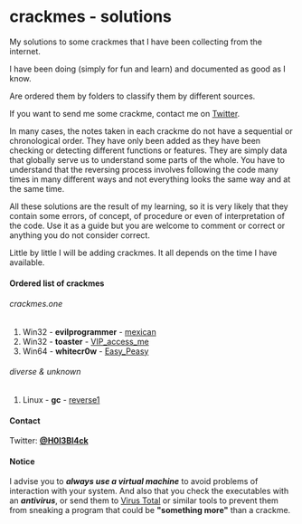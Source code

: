 # crackmes - solutions
My solutions to some crackmes that I have been collecting from the internet.

I have been doing (simply for fun and learn) and documented as good as I know.

Are ordered them by folders to classify them by different sources.

If you want to send me some crackme, contact me on [Twitter](#Contact).

In many cases, the notes taken in each crackme do not have a sequential or chronological order. They have only been added as they have been checking or detecting different functions or features. They are simply data that globally serve us to understand some parts of the whole. You have to understand that the reversing process involves following the code many times in many different ways and not everything looks the same way and at the same time.

All these solutions are the result of my learning, so it is very likely that they contain some errors, of concept, of procedure or even of interpretation of the code. Use it as a guide but you are welcome to comment or correct or anything you do not consider correct.

Little by little I will be adding crackmes. It all depends on the time I have available.


#### Ordered list of crackmes

###### crackmes.one

1. Win32 - **evilprogrammer** - [mexican](/crackmes.one/evilprogrammer-mexican/b1h0-evilprogrammer-mexican.md) 
2. Win32 - **toaster** - [VIP_access_me](/crackmes.one/toaster-VIP_access_me/b1h0-toaster.vip_access_me.md)
3. Win64 - **whitecr0w** - [Easy_Peasy](/crackmes.one/whitecr0w-Easy_Peasy/b1h0-whitecr0w_Easy_Peasy.md)


###### diverse & unknown

1. Linux - **gc** - [reverse1](/diverse/gc-reverse1/gc-reverse1.md) 


#### Contact

Twitter: [**@H0l3Bl4ck**](https://twitter.com/H0l3Bl4ck)


#### Notice

I advise you to ***always use a virtual machine*** to avoid problems of interaction with your system. And also that you check the executables with an ***antivirus***, or send them to [Virus Total](https://www.virustotal.com) or similar tools to prevent them from sneaking a program that could be **"something more"** than a crackme.
